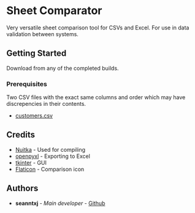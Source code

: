 # Sheet Comparator

Very versatile sheet comparison tool for CSVs and Excel. For use in data validation between systems.

## Getting Started

Download from any of the completed builds.

### Prerequisites

Two CSV files with the exact same columns and order which may have discrepencies in their contents.

- [customers.csv](https://www.datablist.com/learn/csv/download-sample-csv-files)

## Credits

- [Nuitka](https://github.com/Nuitka/Nuitka) - Used for compiling
- [openpyxl](https://foss.heptapod.net/openpyxl/openpyxl) - Exporting to Excel
- [tkinter](https://docs.python.org/3/library/tkinter.html) - GUI
- [Flaticon](https://www.flaticon.com/free-icons/comparison) - Comparison icon

## Authors

- **seanntxj** - *Main developer* -
  [Github](https://github.com/seanntxj)
